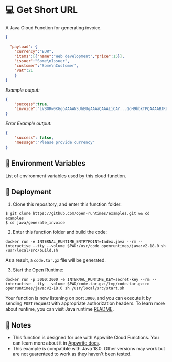 # 💻 Get Short URL

A Java Cloud Function for generating invoice.

```json
{
 
  "payload": {
    "currency":"EUR",
    "items":[{"name":"Web development","price":15}],
    "issuer":"Some\nIssuer",
    "customer":"Some\nCustomer",
    "vat":21
    }
}
```

_Example output:_


```json
{
    "success":true,
    "invoice":"iVBORw0KGgoAAAANSUhEUgAAAaQAAALiCAY...QoH9hbkTPQAAAABJRU5ErkJggg=="
}
```

_Error Example output:_

```json
{
    "success": false,
    "message":"Please provide currency"
}
```


## 📝 Environment Variables

List of environment variables used by this cloud function.

## 🚀 Deployment

1. Clone this repository, and enter this function folder:

```
$ git clone https://github.com/open-runtimes/examples.git && cd examples
$ cd java/generate_invoice
```

2. Enter this function folder and build the code:
```
docker run -e INTERNAL_RUNTIME_ENTRYPOINT=Index.java --rm --interactive --tty --volume $PWD:/usr/code openruntimes/java:v2-18.0 sh /usr/local/src/build.sh
```
As a result, a `code.tar.gz` file will be generated.

3. Start the Open Runtime:
```
docker run -p 3000:3000 -e INTERNAL_RUNTIME_KEY=secret-key --rm --interactive --tty --volume $PWD/code.tar.gz:/tmp/code.tar.gz:ro openruntimes/java:v2-18.0 sh /usr/local/src/start.sh
```

Your function is now listening on port `3000`, and you can execute it by sending `POST` request with appropriate authorization headers. To learn more about runtime, you can visit Java runtime [README](https://github.com/open-runtimes/open-runtimes/tree/main/runtimes/java-18.0).

## 📝 Notes
 - This function is designed for use with Appwrite Cloud Functions. You can learn more about it in [Appwrite docs](https://appwrite.io/docs/functions).
 - This example is compatible with Java 18.0. Other versions may work but are not guarenteed to work as they haven't been tested.
